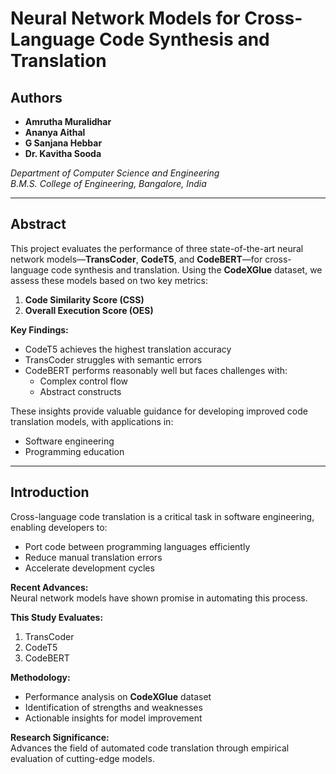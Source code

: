 # Neural Network Models for Cross-Language Code Synthesis and Translation

## Authors

- **Amrutha Muralidhar**  
- **Ananya Aithal**  
- **G Sanjana Hebbar**  
- **Dr. Kavitha Sooda**  

*Department of Computer Science and Engineering*  
*B.M.S. College of Engineering, Bangalore, India*  

---

## Abstract

This project evaluates the performance of three state-of-the-art neural network models—**TransCoder**, **CodeT5**, and **CodeBERT**—for cross-language code synthesis and translation. Using the **CodeXGlue** dataset, we assess these models based on two key metrics:

1. **Code Similarity Score (CSS)**
2. **Overall Execution Score (OES)**

**Key Findings:**
- CodeT5 achieves the highest translation accuracy
- TransCoder struggles with semantic errors
- CodeBERT performs reasonably well but faces challenges with:
  - Complex control flow
  - Abstract constructs

These insights provide valuable guidance for developing improved code translation models, with applications in:
- Software engineering
- Programming education

---

## Introduction

Cross-language code translation is a critical task in software engineering, enabling developers to:
- Port code between programming languages efficiently
- Reduce manual translation errors
- Accelerate development cycles

**Recent Advances:**  
Neural network models have shown promise in automating this process.

**This Study Evaluates:**
1. TransCoder
2. CodeT5  
3. CodeBERT  

**Methodology:**
- Performance analysis on **CodeXGlue** dataset
- Identification of strengths and weaknesses
- Actionable insights for model improvement

**Research Significance:**  
Advances the field of automated code translation through empirical evaluation of cutting-edge models.
